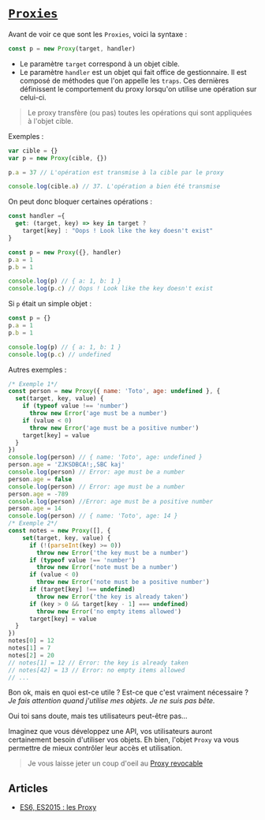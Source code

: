 # [`Proxies`](https://developer.mozilla.org/fr/docs/Web/JavaScript/Reference/Objets_globaux/Proxy)

Avant de voir ce que sont les `Proxies`, voici la syntaxe :
```js
const p = new Proxy(target, handler)
```

- Le paramètre `target` correspond à un objet cible.
- Le paramètre `handler` est un objet qui fait office de gestionnaire. Il est composé de méthodes que l'on appelle les `traps`. Ces dernières définissent le comportement du proxy lorsqu'on utilise une opération sur celui-ci.

>Le proxy transfère (ou pas) toutes les opérations qui sont appliquées à l'objet cible.

Exemples :
```js
var cible = {}
var p = new Proxy(cible, {})

p.a = 37 // L'opération est transmise à la cible par le proxy

console.log(cible.a) // 37. L'opération a bien été transmise
```

On peut donc bloquer certaines opérations :
```js
const handler ={
  get: (target, key) => key in target ? 
    target[key] : "Oops ! Look like the key doesn't exist"
}

const p = new Proxy({}, handler)
p.a = 1
p.b = 1

console.log(p) // { a: 1, b: 1 }
console.log(p.c) // Oops ! Look like the key doesn't exist
```

Si `p` était un simple objet :
```js
const p = {}
p.a = 1
p.b = 1

console.log(p) // { a: 1, b: 1 }
console.log(p.c) // undefined
```

Autres exemples :
```js
/* Exemple 1*/
const person = new Proxy({ name: 'Toto', age: undefined }, {
  set(target, key, value) {
    if (typeof value !== 'number')
      throw new Error('age must be a number')
    if (value < 0)
      throw new Error('age must be a positive number')
    target[key] = value
  }
})
console.log(person) // { name: 'Toto', age: undefined }
person.age = 'ZJKSDBCA!;,SBC kaj'
console.log(person) // Error: age must be a number
person.age = false
console.log(person) // Error: age must be a number
person.age = -789
console.log(person) //Error: age must be a positive number
person.age = 14
console.log(person) // { name: 'Toto', age: 14 }
/* Exemple 2*/
const notes = new Proxy([], {
    set(target, key, value) {
      if (!(parseInt(key) >= 0))
        throw new Error('the key must be a number')
      if (typeof value !== 'number')
        throw new Error('note must be a number')
      if (value < 0)
        throw new Error('note must be a positive number')
      if (target[key] !== undefined)
        throw new Error('the key is already taken')
      if (key > 0 && target[key - 1] === undefined)
        throw new Error('no empty items allowed')
      target[key] = value
  }
})
notes[0] = 12
notes[1] = 7
notes[2] = 20
// notes[1] = 12 // Error: the key is already taken
// notes[42] = 13 // Error: no empty items allowed
// ...
```

Bon ok, mais en quoi est-ce utile ? Est-ce que c'est vraiment nécessaire ?
*Je fais attention quand j'utilise mes objets. Je ne suis pas bête.*

Oui toi sans doute, mais tes utilisateurs peut-être pas...

Imaginez que vous développez une API, vos utilisateurs auront certainement besoin d'utiliser vos objets. Eh bien, l'objet `Proxy` va vous permettre de mieux contrôler leur accès et utilisation.

>Je vous laisse jeter un coup d'oeil au [Proxy revocable](https://developer.mozilla.org/fr/docs/Web/JavaScript/Reference/Objets_globaux/Proxy/revocable)

## Articles
- [ES6, ES2015 : les Proxy](http://putaindecode.io/fr/articles/js/es2015/proxy/)